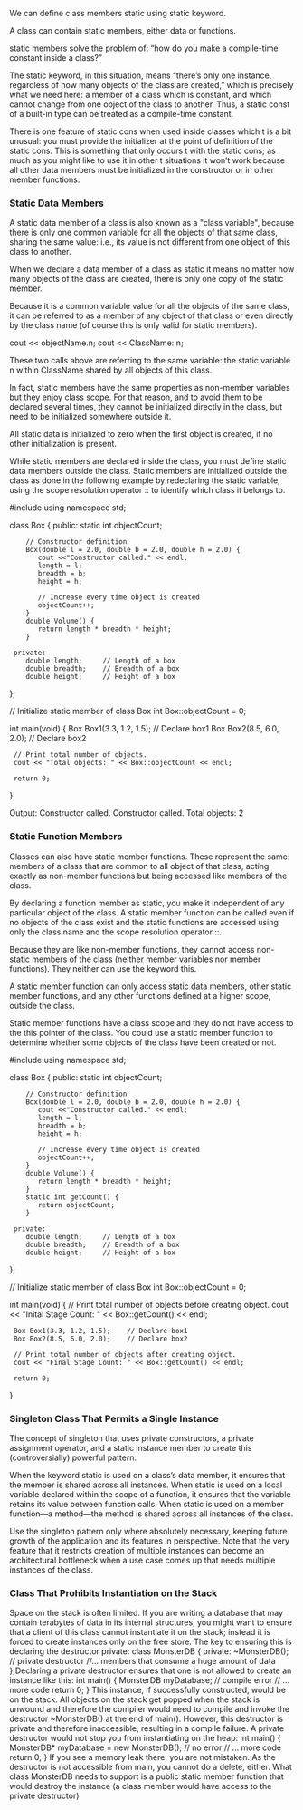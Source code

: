 We can define class members static using static keyword.

A class can contain static members, either data or functions.

static members solve the problem of: “how do you make a compile-time constant inside a class?”

The static keyword, in this
situation, means “there’s only one instance, regardless of how
many objects of the class are created,” which is precisely what we
need here: a member of a class which is constant, and which cannot
change from one object of the class to another. Thus, a static const
of a built-in type can be treated as a compile-time constant.

There is one feature of static cons when used inside classes which t
is a bit unusual: you must provide the initializer at the point of
definition of the static cons. This is something that only occurs t
with the static cons; as much as you might like to use it in other t
situations it won’t work because all other data members must be
initialized in the constructor or in other member functions.

### Static Data Members
A static data member of a class is also known as a "class variable", because there is only one common variable for all the objects of that same class, sharing the same value: i.e., its value is not different from one object of this class to another.

When we declare a data member of a class as static it means no matter how many objects of the class are created, there is only one copy of the static member.

Because it is a common variable value for all the objects of the same class, it can be referred to as a member of any object of that class or even directly by the class name (of course this is only valid for static members).

cout << objectName.n;
cout << ClassName::n;

These two calls above are referring to the same variable: the static variable n within ClassName shared by all objects of this class.

In fact, static members have the same properties as non-member variables but they enjoy class scope. For that reason, and to avoid them to be declared several times, they cannot be initialized directly in the class, but need to be initialized somewhere outside it.

All static data is initialized to zero when the first object is created, if no other initialization is present.

While static members are declared inside the class, you must define static data members outside the class. Static members are initialized outside the class as done in the following example by redeclaring the static variable, using the scope resolution operator :: to identify which class it belongs to.



  #include <iostream>
  using namespace std;

  class Box {
     public:
        static int objectCount;

        // Constructor definition
        Box(double l = 2.0, double b = 2.0, double h = 2.0) {
           cout <<"Constructor called." << endl;
           length = l;
           breadth = b;
           height = h;

           // Increase every time object is created
           objectCount++;
        }
        double Volume() {
           return length * breadth * height;
        }

     private:
        double length;     // Length of a box
        double breadth;    // Breadth of a box
        double height;     // Height of a box
  };

  // Initialize static member of class Box
  int Box::objectCount = 0;

  int main(void) {
     Box Box1(3.3, 1.2, 1.5);    // Declare box1
     Box Box2(8.5, 6.0, 2.0);    // Declare box2

     // Print total number of objects.
     cout << "Total objects: " << Box::objectCount << endl;

     return 0;
  }

Output:
Constructor called.
Constructor called.
Total objects: 2



### Static Function Members
Classes can also have static member functions. These represent the same: members of a class that are common to all object of that class, acting exactly as non-member functions but being accessed like members of the class.

By declaring a function member as static, you make it independent of any particular object of the class. A static member function can be called even if no objects of the class exist and the static functions are accessed using only the class name and the scope resolution operator ::.

Because they are like non-member functions, they cannot access non-static members of the class (neither member variables nor member functions). They neither can use the keyword this.

A static member function can only access static data members, other static member functions, and any other functions defined at a higher scope, outside the class.

Static member functions have a class scope and they do not have access to the this pointer of the class. You could use a static member function to determine whether some objects of the class have been created or not.

  #include <iostream>
  using namespace std;

  class Box {
     public:
        static int objectCount;

        // Constructor definition
        Box(double l = 2.0, double b = 2.0, double h = 2.0) {
           cout <<"Constructor called." << endl;
           length = l;
           breadth = b;
           height = h;

           // Increase every time object is created
           objectCount++;
        }
        double Volume() {
           return length * breadth * height;
        }
        static int getCount() {
           return objectCount;
        }

     private:
        double length;     // Length of a box
        double breadth;    // Breadth of a box
        double height;     // Height of a box
  };

  // Initialize static member of class Box
  int Box::objectCount = 0;

  int main(void) {
     // Print total number of objects before creating object.
     cout << "Inital Stage Count: " << Box::getCount() << endl;

     Box Box1(3.3, 1.2, 1.5);    // Declare box1
     Box Box2(8.5, 6.0, 2.0);    // Declare box2

     // Print total number of objects after creating object.
     cout << "Final Stage Count: " << Box::getCount() << endl;

     return 0;
  }



### Singleton Class That Permits a Single Instance

The concept of singleton that uses private constructors, a private assignment operator, and a static instance member to create this (controversially) powerful pattern.

When the keyword static is used on a class’s data member, it ensures that the member is shared across all instances. When static is used on a local variable declared within the
scope of a function, it ensures that the variable retains its value
between function calls.
When static is used on a member function—a method—the
method is shared across all instances of the class.

Use the singleton pattern only where absolutely necessary, keeping future growth of the application and its features in perspective. Note that the very feature that it restricts creation of multiple instances can become an architectural bottleneck when a use case comes up that needs multiple instances of the class.



### Class That Prohibits Instantiation on the Stack
Space on the stack is often limited. If you are writing a database that may contain terabytes of data in its internal structures, you might want to ensure that a client of this class
cannot instantiate it on the stack; instead it is forced to create instances only on the free
store. The key to ensuring this is declaring the destructor private:
class MonsterDB
{
private:
~MonsterDB(); // private destructor
//... members that consume a huge amount of data
};Declaring a private destructor ensures that one is not allowed to create an instance like
this:
int main()
{
MonsterDB myDatabase; // compile error
// … more code
return 0;
}
This instance, if successfully constructed, would be on the stack. All objects on the stack
get popped when the stack is unwound and therefore the compiler would need to compile
and invoke the destructor ~MonsterDB() at the end of main(). However, this destructor
is private and therefore inaccessible, resulting in a compile failure.
A private destructor would not stop you from instantiating on the heap:
int main()
{
MonsterDB* myDatabase = new MonsterDB(); // no error
// … more code
return 0;
}
If you see a memory leak there, you are not mistaken. As the destructor is not accessible
from main, you cannot do a delete, either. What class MonsterDB needs to support is a
public static member function that would destroy the instance (a class member would
have access to the private destructor)
